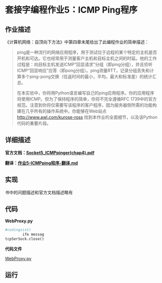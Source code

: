 # 套接字编程作业5：ICMP Ping程序

## 作业描述

《计算机网络：自顶向下方法》中第四章末尾给出了此编程作业的简单描述：

> ping是一种流行的网络应用程序，用于测试位于远程的某个特定的主机是否开机和可达。它也经常用于测量客户主机和目标主机之间的时延。他的工作过程是：向目标主机发送ICMP“回显请求”分组（即ping分组），并且侦听ICMP“回显响应”应答（即pong分组）。ping测量RTT，记录分组丢失和计算多个ping-pong交换（往返时间的最小，平均，最大和标准差）的统计汇总。
>
> 在本实验中，你将用Python语言编写自己的ping应用程序。你的应用程序将使用ICMP。但为了保持程序的简单，你将不完全遵循RFC 1739中的官方规范。注意到你将仅需要写该程序的客户程序，因为服务器侧所需的功能构建在几乎所有的操作系统中。你能够在Web站点 http://www.awl.com/kurose-ross 找到本作业的全面细节，以及该Python代码的重要片段。

## 详细描述

**官方文档：[Socket5_ICMPpinger(chap4).pdf](Socket5_ICMPpinger(chap4).pdf)**

**翻译：[作业5-ICMPping程序-翻译.md](作业5-ICMPping程序-翻译.md)**

## 实现

书中的问题描述和官方文档描述略有

## 代码

**WebProxy.py**

```python
#codingxist)
        ife messag
tcpSerSock.close()
```

**代码文件**

[WebProxy.py](source/WebProxy.py)

## 运行

